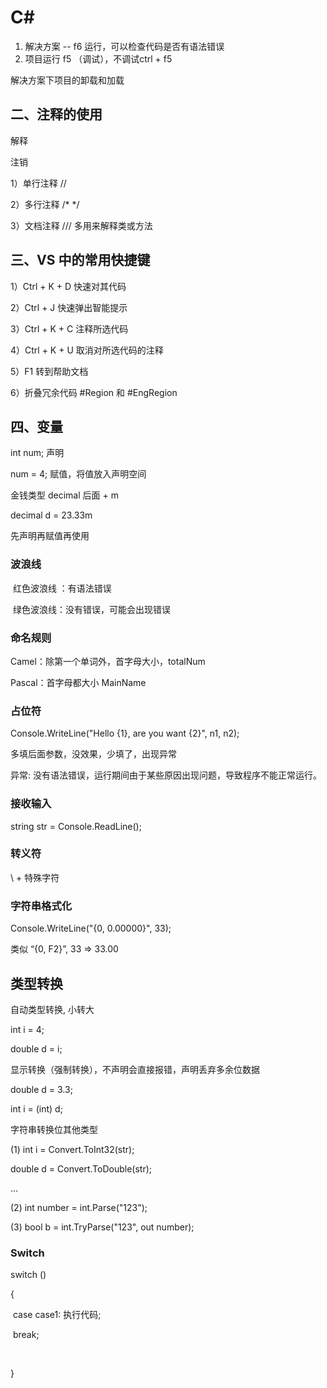 # C#

1. 解决方案 -- f6 运行，可以检查代码是否有语法错误
2. 项目运行 f5 （调试），不调试ctrl + f5

解决方案下项目的卸载和加载 

## 二、注释的使用

解释

注销

1）单行注释 //

2）多行注释 /* */

3）文档注释 /// 多用来解释类或方法

## 三、VS 中的常用快捷键

1）Ctrl + K + D 快速对其代码

2）Ctrl + J 快速弹出智能提示

3）Ctrl + K + C 注释所选代码

4）Ctrl + K + U 取消对所选代码的注释

5）F1 转到帮助文档

6）折叠冗余代码 #Region 和 #EngRegion

## 四、变量

int num; 声明

num = 4; 赋值，将值放入声明空间

金钱类型 decimal  后面 + m

decimal d = 23.33m

先声明再赋值再使用

### 波浪线

​	红色波浪线 ：有语法错误

​	绿色波浪线：没有错误，可能会出现错误

### 命名规则

Camel：除第一个单词外，首字母大小，totalNum

Pascal：首字母都大小 MainName

### 占位符

Console.WriteLine("Hello {1}, are you want {2}", n1, n2);

多填后面参数，没效果，少填了，出现异常

异常: 没有语法错误，运行期间由于某些原因出现问题，导致程序不能正常运行。

### 接收输入

string str = Console.ReadLine();

### 转义符

\ + 特殊字符

### 字符串格式化

Console.WriteLine("{0, 0.00000}", 33);

类似 “{0, F2}”, 33 => 33.00

## 类型转换

自动类型转换, 小转大

int i = 4;

double d = i;

显示转换（强制转换），不声明会直接报错，声明丢弃多余位数据

double d = 3.3;

int i = (int) d;

字符串转换位其他类型

(1) int i = Convert.ToInt32(str);

double d = Convert.ToDouble(str);

...



(2) int number = int.Parse("123");

(3) bool b = int.TryParse("123", out number);

### Switch

switch ()

{

​	case case1: 执行代码;

​	break;

​	

}